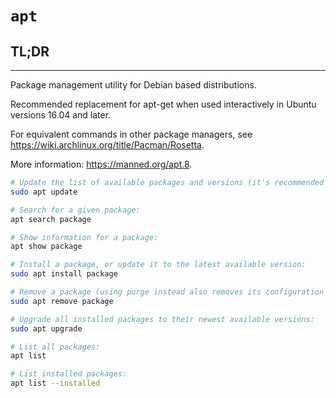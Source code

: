 # `apt`

## **TL;DR**
---

Package management utility for Debian based distributions.

Recommended replacement for apt-get when used interactively in Ubuntu versions 16.04 and later.

For equivalent commands in other package managers, see <https://wiki.archlinux.org/title/Pacman/Rosetta>.

More information: <https://manned.org/apt.8>.


```sh
# Update the list of available packages and versions (it's recommended to run this before other apt commands):
sudo apt update

# Search for a given package:
apt search package

# Show information for a package:
apt show package

# Install a package, or update it to the latest available version:
sudo apt install package

# Remove a package (using purge instead also removes its configuration files):
sudo apt remove package

# Upgrade all installed packages to their newest available versions:
sudo apt upgrade

# List all packages:
apt list

# List installed packages:
apt list --installed
```